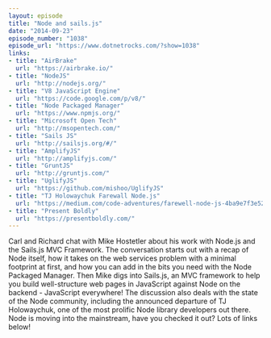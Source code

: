 ```yaml
---
layout: episode
title: "Node and sails.js"
date: "2014-09-23"
episode_number: "1038"
episode_url: "https://www.dotnetrocks.com/?show=1038"
links:
- title: "AirBrake"
  url: "https://airbrake.io/"
- title: "NodeJS"
  url: "http://nodejs.org/"
- title: "V8 JavaScript Engine"
  url: "https://code.google.com/p/v8/"
- title: "Node Packaged Manager"
  url: "https://www.npmjs.org/"
- title: "Microsoft Open Tech"
  url: "http://msopentech.com/"
- title: "Sails JS"
  url: "http://sailsjs.org/#/"
- title: "AmplifyJS"
  url: "http://amplifyjs.com/"
- title: "GruntJS"
  url: "http://gruntjs.com/"
- title: "UglifyJS"
  url: "https://github.com/mishoo/UglifyJS"
- title: "TJ Holowaychuk Farewall Node.js"
  url: "https://medium.com/code-adventures/farewell-node-js-4ba9e7f3e52b"
- title: "Present Boldly"
  url: "https://presentboldly.com/"
---
```


Carl and Richard chat with Mike Hostetler about his work with Node.js and the Sails.js MVC Framework. The conversation starts out with a recap of Node itself, how it takes on the web services problem with a minimal footprint at first, and how you can add in the bits you need with the Node Packaged Manager. Then Mike digs into Sails.js, an MVC framework to help you build well-structure web pages in JavaScript against Node on the backend - JavaScript everywhere! The discussion also deals with the state of the Node community, including the announced departure of TJ Holowaychuk, one of the most prolific Node library developers out there. Node is moving into the mainstream, have you checked it out? Lots of links below!
